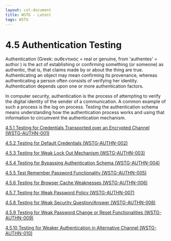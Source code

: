 ```yaml
---
layout: col-document
title: WSTG - Latest
tags: WSTG
---
```

# 4.5 Authentication Testing

Authentication (Greek: αυθεντικός = real or genuine, from 'authentes' = author ) is the act of establishing or confirming something (or someone) as authentic, that is, that claims made by or about the thing are true. Authenticating an object may mean confirming its provenance, whereas authenticating a person often consists of verifying her identity. Authentication depends upon one or more authentication factors.

In computer security, authentication is the process of attempting to verify the digital identity of the sender of a communication. A common example of such a process is the log on process. Testing the authentication schema means understanding how the authentication process works and using that information to circumvent the authentication mechanism.

[4.5.1 Testing for Credentials Transported over an Encrypted Channel (WSTG-AUTHN-001)](4.5.1_Testing_for_Credentials_Transported_over_an_Encrypted_Channel_WSTG-AUTHN-001.md)

[4.5.2 Testing for Default Credentials (WSTG-AUTHN-002)](4.5.2_Testing_for_Default_Credentials_WSTG-AUTHN-002.md)

[4.5.3 Testing for Weak Lock Out Mechanism (WSTG-AUTHN-003)](4.5.3_Testing_for_Weak_Lock_Out_Mechanism_WSTG-AUTHN-003.md)

[4.5.4 Testing for Bypassing Authentication Schema (WSTG-AUTHN-004)](4.5.4_Testing_for_Bypassing_Authentication_Schema_WSTG-AUTHN-004.md)

[4.5.5 Test Remember Password Functionality (WSTG-AUTHN-005)](4.5.5_Testing_for_Vulnerable_Remember_Password_WSTG-AUTHN-005.md)

[4.5.6 Testing for Browser Cache Weaknesses (WSTG-AUTHN-006)](4.5.6_Testing_for_Browser_Cache_Weaknesses_WSTG-AUTHN-006.md)

[4.5.7 Testing for Weak Password Policy (WSTG-AUTHN-007)](4.5.7_Testing_for_Weak_Password_Policy_WSTG-AUTHN-007.md)

[4.5.8 Testing for Weak Security Question/Answer (WSTG-AUTHN-008)](4.5.8_Testing_for_Weak_Security_Question_Answer_WSTG-AUTHN-008.md)

[4.5.9 Testing for Weak Password Change or Reset Functionalities (WSTG-AUTHN-009)](4.5.9_Testing_for_Weak_Password_Change_or_Reset_Functionalities_WSTG-AUTHN-009.md)

[4.5.10 Testing for Weaker Authentication in Alternative Channel (WSTG-AUTHN-010)](4.5.10_Testing_for_Weaker_Authentication_in_Alternative_Channel_WSTG-AUTHN-010.md)
